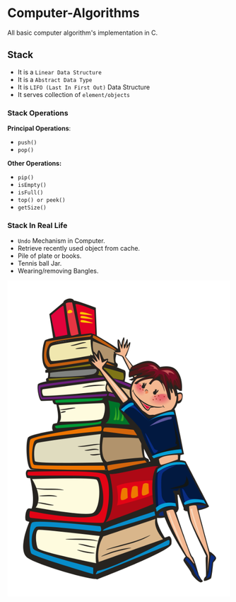 # Computer-Algorithms

All basic computer algorithm's implementation in C.

## Stack
* It is a `Linear Data Structure`
* It is a `Abstract Data Type`
* It is `LIFO (Last In First Out)` Data Structure
* It serves collection of `element/objects`

### Stack Operations
**Principal Operations**:
* `push()`
* `pop()`
    
**Other Operations:**
* `pip()`
* `isEmpty()`
* `isFull()`
* `top() or peek()`
* `getSize()`

### Stack In Real Life

* `Undo` Mechanism in Computer.
* Retrieve recently used object from cache.
* Pile of plate or books.
* Tennis ball Jar.
* Wearing/removing Bangles.


![Stack_Image](https://github.com/78526Nasir/Computer-Algorithms/blob/master/images/animated-book-clipart-18.png)


